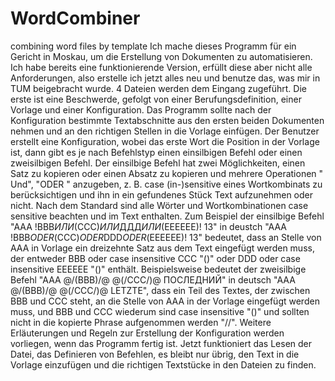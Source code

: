 # WordCombiner
combining word files by template
Ich mache dieses Programm für ein Gericht in Moskau, um die Erstellung von Dokumenten zu automatisieren. Ich habe bereits eine funktionierende Version, erfüllt diese aber nicht alle Anforderungen, also erstelle ich jetzt alles neu und benutze das, was mir in TUM beigebracht wurde. 
4 Dateien werden dem Eingang zugeführt. Die erste ist eine Beschwerde, gefolgt von einer Berufungsdefinition, einer Vorlage und einer Konfiguration. Das Programm sollte nach der Konfiguration bestimmte Textabschnitte aus den ersten beiden Dokumenten nehmen und an den richtigen Stellen in die Vorlage einfügen. Der Benutzer erstellt eine Konfiguration, wobei das erste Wort die Position in der Vorlage ist, dann gibt es je nach Befehlstyp einen einsilbigen Befehl oder einen zweisilbigen Befehl. Der einsilbige Befehl hat zwei Möglichkeiten, einen Satz zu kopieren oder einen Absatz zu kopieren und mehrere Operationen " Und", "ODER " anzugeben, z. B. case (in-)sensitive eines Wortkombinats zu berücksichtigen und ihn in ein gefundenes Stück Text aufzunehmen oder nicht. Nach dem Standard sind alle Wörter und Wortkombinationen case sensitive beachten und im Text enthalten. Zum Beispiel der einsilbige Befehl "AAA !BBB*ИЛИ*(ССС)*ИЛИ*ДДД*ИЛИ*(ЕЕЕЕЕЕ)! 13" in deustch "AAA !BBB*ODER*(ССС)*ODER*DDD*ODER*(ЕЕЕЕЕЕ)! 13" bedeutet, dass an Stelle von AAA in Vorlage ein dreizehnte Satz aus dem Text eingefügt werden muss, der entweder BBB oder case insensitive CCC "()" oder DDD oder case insensitive EEEEEE "()" enthält. 
Beispielsweise bedeutet der zweisilbige Befehl "AAA @/(BBB)/@ @(/CCC/)@ ПОСЛЕДНИЙ" in deutsch "AAA @/(BBB)/@ @(/CCC/)@ LETZTE", dass ein Teil des Textes, der zwischen BBB und CCC steht, an die Stelle von AAA in der Vorlage eingefügt werden muss, und BBB und CCC wiederum sind case insensitive "()" und sollten nicht in die kopierte Phrase aufgenommen werden "//". 
Weitere Erläuterungen und Regeln zur Erstellung der Konfiguration werden vorliegen, wenn das Programm fertig ist. Jetzt funktioniert das Lesen der Datei, das Definieren von Befehlen, es bleibt nur übrig, den Text in die Vorlage einzufügen und die richtigen Textstücke in den Dateien zu finden.
